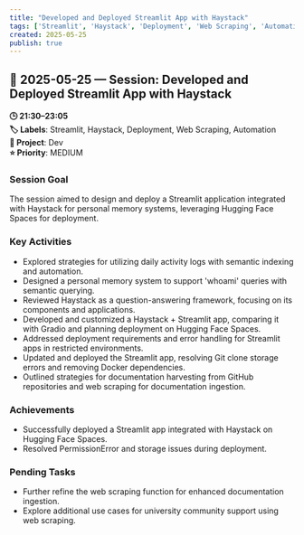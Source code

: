 ```yaml
---
title: "Developed and Deployed Streamlit App with Haystack"
tags: ['Streamlit', 'Haystack', 'Deployment', 'Web Scraping', 'Automation']
created: 2025-05-25
publish: true
---
```


## 📅 2025-05-25 — Session: Developed and Deployed Streamlit App with Haystack

**🕒 21:30–23:05**  
**🏷️ Labels**: Streamlit, Haystack, Deployment, Web Scraping, Automation  
**📂 Project**: Dev  
**⭐ Priority**: MEDIUM  


### Session Goal
The session aimed to design and deploy a Streamlit application integrated with Haystack for personal memory systems, leveraging Hugging Face Spaces for deployment.

### Key Activities
- Explored strategies for utilizing daily activity logs with semantic indexing and automation.
- Designed a personal memory system to support 'whoami' queries with semantic querying.
- Reviewed Haystack as a question-answering framework, focusing on its components and applications.
- Developed and customized a Haystack + Streamlit app, comparing it with Gradio and planning deployment on Hugging Face Spaces.
- Addressed deployment requirements and error handling for Streamlit apps in restricted environments.
- Updated and deployed the Streamlit app, resolving Git clone storage errors and removing Docker dependencies.
- Outlined strategies for documentation harvesting from GitHub repositories and web scraping for documentation ingestion.

### Achievements
- Successfully deployed a Streamlit app integrated with Haystack on Hugging Face Spaces.
- Resolved PermissionError and storage issues during deployment.

### Pending Tasks
- Further refine the web scraping function for enhanced documentation ingestion.
- Explore additional use cases for university community support using web scraping.
